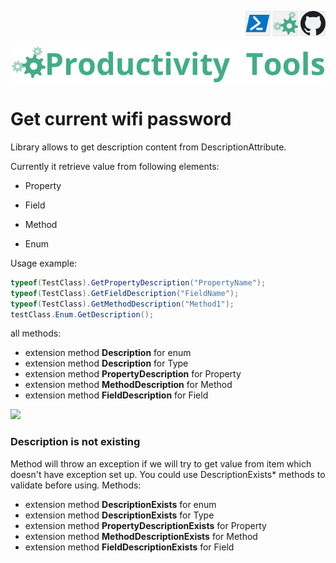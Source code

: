 <!--Category:Powershell--> 
 <p align="right">
    <a href="https://www.powershellgallery.com/packages/ProductivityTools.PSDbUp/"><img src="Images/Header/Powershell_border_40px.png" /></a>
    <a href="http://productivitytools.tech/psdbup/"><img src="Images/Header/ProductivityTools_green_40px_2.png" /><a> 
    <a href="https://github.com/pwujczyk/ProductivityTools.PSDbUp"><img src="Images/Header/Github_border_40px.png" /></a>
</p>
<p align="center">
    <a href="http://productivitytools.tech/">
        <img src="Images/Header/LogoTitle_green_500px.png" />
    </a>
</p>


# Get current wifi password

Library allows to get description content from DescriptionAttribute.
<!--more-->

Currently it retrieve value from following elements:

- Property

- Field 

- Method

- Enum



Usage example:
```c#
typeof(TestClass).GetPropertyDescription("PropertyName"); 
typeof(TestClass).GetFieldDescription("FieldName"); 
typeof(TestClass).GetMethodDescription("Method1"); 
testClass.Enum.GetDescription();
```

all methods:

- extension method **Description** for enum
- extension method **Description** for Type
- extension method **PropertyDescription** for Property
- extension method **MethodDescription** for Method
- extension method **FieldDescription** for Field

<!--og-image-->
<img src="Images/GetDescription.png" />

### Description is not existing

Method will throw an exception if we will try to get value from item which doesn't have exception set up. You could use  DescriptionExists* methods to validate before using. Methods:

- extension method **DescriptionExists** for enum
- extension method **DescriptionExists** for Type
- extension method **PropertyDescriptionExists** for Property
- extension method **MethodDescriptionExists** for Method
- extension method **FieldDescriptionExists** for Field
